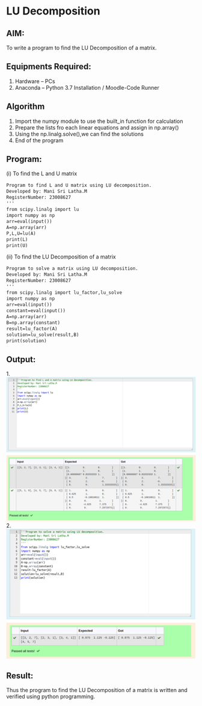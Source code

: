 # LU Decomposition 

## AIM:
To write a program to find the LU Decomposition of a matrix.

## Equipments Required:
1. Hardware – PCs
2. Anaconda – Python 3.7 Installation / Moodle-Code Runner

## Algorithm
1. Import the numpy module to use the built_in function for calculation
2. Prepare the lists fro each linear equations and assign in np.array()
3. Using the np.linalg.solve(),we can find the solutions 
4. End of the program

## Program:
(i) To find the L and U matrix
```
Program to find L and U matrix using LU decomposition.
Developed by: Mani Sri Latha.M
RegisterNumber: 23008627
'''
from scipy.linalg import lu
import numpy as np
arr=eval(input())
A=np.array(arr)
P,L,U=lu(A)
print(L)
print(U)
```

(ii) To find the LU Decomposition of a matrix
```
Program to solve a matrix using LU decomposition.
Developed by: Mani Sri Latha.M
RegisterNumber: 23008627
'''
from scipy.linalg import lu_factor,lu_solve
import numpy as np
arr=eval(input())
constant=eval(input())
A=np.array(arr)
B=np.array(constant)
result=lu_factor(A)
solution=lu_solve(result,B)
print(solution)
```

## Output:
1.![Alt text](1.png)
2.![Alt text](2.png)


## Result:
Thus the program to find the LU Decomposition of a matrix is written and verified using python programming.

